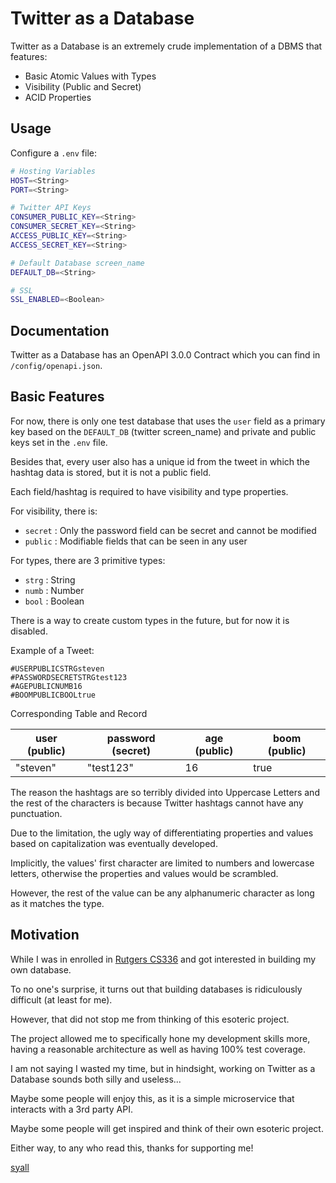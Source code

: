 # Twitter as a Database

Twitter as a Database is an extremely crude implementation of a DBMS that features:

* Basic Atomic Values with Types
* Visibility (Public and Secret)
* ACID Properties

## Usage

Configure a `.env` file:

```bash
# Hosting Variables
HOST=<String>
PORT=<String>

# Twitter API Keys
CONSUMER_PUBLIC_KEY=<String>
CONSUMER_SECRET_KEY=<String>
ACCESS_PUBLIC_KEY=<String>
ACCESS_SECRET_KEY=<String>

# Default Database screen_name
DEFAULT_DB=<String>

# SSL
SSL_ENABLED=<Boolean>
```

## Documentation

Twitter as a Database has an OpenAPI 3.0.0 Contract which you can find in `/config/openapi.json`.

## Basic Features

For now, there is only one test database that uses the `user` field as a primary key based on the `DEFAULT_DB` (twitter screen_name) and private and public keys set in the `.env` file.

Besides that, every user also has a unique id from the tweet in which the hashtag data is stored, but it is not a public field.

Each field/hashtag is required to have visibility and type properties.

For visibility, there is:

* `secret` : Only the password field can be secret and cannot be modified
* `public` : Modifiable fields that can be seen in any user

For types, there are 3 primitive types:

* `strg` : String
* `numb` : Number
* `bool` : Boolean

There is a way to create custom types in the future, but for now it is disabled.

Example of a Tweet:

```text
#USERPUBLICSTRGsteven
#PASSWORDSECRETSTRGtest123
#AGEPUBLICNUMB16
#BOOMPUBLICBOOLtrue
```

Corresponding Table and Record

| user (public)| password (secret)| age (public) | boom (public) |
| - | - | - | - |
| "steven" | "test123" | 16 | true |

The reason the hashtags are so terribly divided into Uppercase Letters and
the rest of the characters is because Twitter hashtags cannot have any punctuation.

Due to the limitation, the ugly way of differentiating properties and values based on capitalization was eventually developed.

Implicitly, the values' first character are limited to numbers and lowercase letters, otherwise the properties and values would be scrambled.

However, the rest of the value can be any alphanumeric character as long as it matches the type.

## Motivation

While I was in enrolled in [Rutgers CS336](https://www.cs.rutgers.edu/courses/principles-of-information-and-data-management) and got interested in building my own database.

To no one's surprise, it turns out that building databases is ridiculously difficult (at least for me).

However, that did not stop me from thinking of this esoteric project.

The project allowed me to specifically hone my development skills more, having a reasonable architecture as well as having 100% test coverage.

I am not saying I wasted my time, but in hindsight, working on Twitter as a Database sounds both silly and useless...

Maybe some people will enjoy this, as it is a simple microservice that interacts with a 3rd party API.

Maybe some people will get inspired and think of their own esoteric project.

Either way, to any who read this, thanks for supporting me!

[syall](https://github.com/syall)
